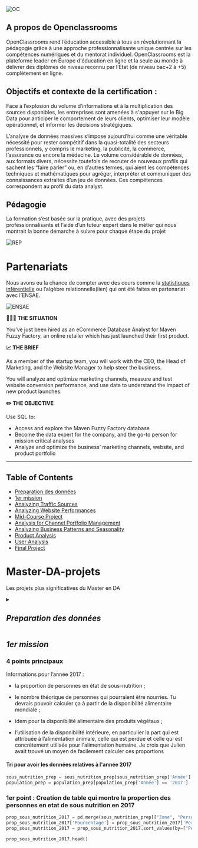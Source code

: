 
![OC](https://github.com/ocon-ene/openclassrooms-Data-Analyst/blob/main/images/OC%20logo.PNG)

## A propos de Openclassrooms

OpenClassrooms rend l’éducation accessible à tous en révolutionnant la pédagogie grâce à une approche professionnalisante unique centrée sur les compétences numériques et du mentorat individuel. OpenClassrooms est la plateforme leader en Europe d'éducation en ligne et la seule au monde à délivrer des diplômes de niveau reconnu par l’Etat (de niveau bac+2 à +5) complètement en ligne. 

## Objectifs et contexte de la certification :

Face à l’explosion du volume d’informations et à la multiplication des sources disponibles, les entreprises sont amenées à s'appuyer sur le Big Data pour anticiper le comportement de leurs clients, optimiser leur modèle opérationnel, et informer les décisions stratégiques. 

L’analyse de données massives s’impose aujourd’hui comme une véritable nécessité pour rester compétitif dans la quasi-totalité des secteurs professionnels, y compris le marketing, la publicité, la commerce, l’assurance ou encore la médecine. Le volume considérable de données, aux formats divers, nécessite toutefois de recruter de nouveaux profils qui sachent les “faire parler” ou, en d’autres termes, qui aient les compétences techniques et mathématiques pour agréger, interpréter et communiquer des connaissances extraites d’un jeu de données. Ces compétences correspondent au profil du data analyst.  

## Pédagogie

La formation s’est basée sur la pratique, avec des projets professionnalisants et l’aide d’un tuteur expert dans le métier qui nous montrait la bonne démarche à suivre pour chaque étape du projet

![REP](https://github.com/ocon-ene/openclassrooms-Data-Analyst/blob/main/images/REPARTITION.png)

# Partenariats

Nous avons eu la chance de compter avec des cours comme la [statistiques inférentielle](https://openclassrooms.com/fr/course-certificates/9349576468) ou l’algèbre relationnelle(lien) qui ont été faites en partenariat avec l’ENSAE.

![ENSAE](https://github.com/ocon-ene/openclassrooms-Data-Analyst/blob/main/images/ENSAE.png)

**👩🏻‍💼 THE SITUATION** 

You’ve just been hired as an eCommerce Database Analyst for Maven Fuzzy Factory, an online retailer which has just launched their first product.

**📈 THE BRIEF**

As a member of the startup team, you will work with the CEO, the Head of Marketing, and the Website Manager to help steer the business. 

You will analyze and optimize marketing channels, measure and test website conversion performance, and use data to understand the impact of new product launches.

**✏️ THE OBJECTIVE**

Use SQL to:
- Access and explore the Maven Fuzzy Factory database
- Become the data expert for the company, and the go-to person for mission critical analyses
- Analyze and optimize the business’ marketing channels, website, and product portfolio

</details> 
	
***

## Table of Contents

- [Preparation des données](#preparation-des-données)
- [1er mission](#1er-mission)
- [Analyzing Traffic Sources](#analyzing-traffic-sources)
- [Analyzing Website Performances](#analyzing-website-performances)
- [Mid-Course Project](#mid-course-project)
- [Analysis for Channel Portfolio Management](#analysis-for-channel-portfolio-management)
- [Analyzing Business Patterns and Seasonality](#analyzing-business-patterns-and-seasonality)
- [Product Analysis](#product-analysis)
- [User Analysis](#user-analysis)
- [Final Project](#final-project)


# Master-DA-projets
Les projets plus significatives du Master en DA

<details>
<summary>
  
## *Preparation des données*

</summary>

***
  
### Importation des librairies 


```python
import numpy as np
import pandas as pd
import seaborn as sns
```
## Analyzing Traffic Sources


### Importation des fichiers csv



```python
aide_alimentaire = pd.read_csv("C:/Users/ocon_/Sync/1_Data_analyst/P4_ocon_jorge/Données/aide_alimentaire.csv")
dispo_alimentaire = pd.read_csv("C:/Users/ocon_/Sync/1_Data_analyst/P4_ocon_jorge/Données/dispo_alimentaire.csv")
population = pd.read_csv("C:/Users/ocon_/Sync/1_Data_analyst/P4_ocon_jorge/Données//population.csv")
sous_nutrition = pd.read_csv("C:/Users/ocon_/Sync/1_Data_analyst/P4_ocon_jorge/Données/sous_nutrition.csv")
```

### Copy des donées 
Pour n'est pas alteré les données d'origine


```python
aide_alimentaire_prep = aide_alimentaire.copy()
dispo_alimentaire_prep = dispo_alimentaire.copy()
population_prep = population.copy() 
sous_nutrition_prep = sous_nutrition.copy()
```

### Correction des data types
D'un autre cote, le data type pour certains quantité n'etais pas correcte, par example la colonne qui exprime la quantite des personnes en sous nutrition etais classé comme etant du texte alors que il s'agissait d'une quantité.



```python
sous_nutrition_prep["Valeur"] = pd.to_numeric(sous_nutrition_prep["Valeur"], errors='coerce')
population_prep["Année"] = population_prep["Année"].astype(str)
aide_alimentaire_prep["Année"] = aide_alimentaire_prep["Année"].astype(str)
```

### Homogeanisation des unitées 
Les unitées n'etaient pas egaux pour le meme type de donnée, il y a une population exprimé en millions et une autre exprimée en milles, une quantité de norriture exprimé en tonnes et une autre exprimé en milliers des tonnes. 


```python
dispo_alimentaire_prep = dispo_alimentaire_prep * [1, 1, 1, 1000, 1000, 1, 1, 1, 1, 1000, 1000, 1000, 1000, 1000, 1000, 1000, 1000, 1000]
sous_nutrition_prep["Valeur"] *= 1000
```

L'homogenisation des unitées inclus le changement de noms des colonnes pour les rendre plus clairs.


```python
sous_nutrition_prep.rename(columns={"Valeur": "Personnes en sous nutrition en milles"}, inplace=True)
population_prep.rename(columns={"Valeur": "Population en milles"}, inplace=True)
aide_alimentaire_prep.rename(columns={"Valeur": "Tonnes"}, inplace=True)
``` 
</details>
  
## *1er mission*



### 4 points principaux

Informations pour l’année 2017 :

- la proportion de personnes en état de sous-nutrition ;

- le nombre théorique de personnes qui pourraient être nourries. Tu devrais pouvoir calculer ça à partir de la disponibilité alimentaire mondiale ;

- idem pour la disponibilité alimentaire des produits végétaux ;

- l’utilisation de la disponibilité intérieure, en particulier la part qui est attribuée à l’alimentation animale, celle qui est perdue et celle qui est concrètement utilisée pour l'alimentation humaine. Je crois que Julien avait trouvé un moyen de facilement calculer ces proportions



#### Tri pour avoir les données relatives à l'année 2017


```python
sous_nutrition_prep = sous_nutrition_prep[sous_nutrition_prep['Année'] == '2016-2018'] 
population_prep = population_prep[population_prep['Année'] == '2017']
```

### 1er point : Creation de table qui montre la proportion des personnes en etat de sous nutrition en 2017


```python
prop_sous_nutrition_2017 = pd.merge(sous_nutrition_prep[["Zone", "Personnes en sous nutrition en milles"]], population_prep[["Zone","Population en milles"]],on="Zone")
prop_sous_nutrition_2017['Pourcentage'] = prop_sous_nutrition_2017['Personnes en sous nutrition en milles']/prop_sous_nutrition_2017['Population en milles']*100
prop_sous_nutrition_2017 = prop_sous_nutrition_2017.sort_values(by=["Pourcentage"], inplace=False, ascending=False).round(2)
```


```python
prop_sous_nutrition_2017.head()
```
